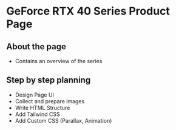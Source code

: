 # GeForce RTX 40 Series Product Page

## About the page
* Contains an overview of the series

## Step by step planning
* Design Page UI
* Collect and prepare images
* Write HTML Structure
* Add Tailwind CSS
* Add Custom CSS (Parallax, Animation)